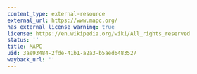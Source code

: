 ```yaml
---
content_type: external-resource
external_url: https://www.mapc.org/
has_external_license_warning: true
license: https://en.wikipedia.org/wiki/All_rights_reserved
status: ''
title: MAPC
uid: 3ae93484-2fde-41b1-a2a3-b5aed6483527
wayback_url: ''
---
```

